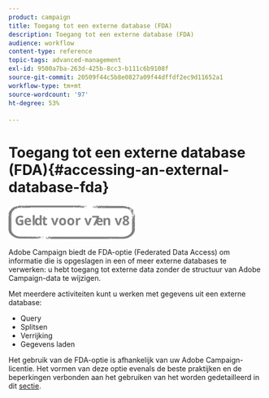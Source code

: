 ```yaml
---
product: campaign
title: Toegang tot een externe database (FDA)
description: Toegang tot een externe database (FDA)
audience: workflow
content-type: reference
topic-tags: advanced-management
exl-id: 9500a7ba-263d-425b-8cc3-b111c6b9108f
source-git-commit: 20509f44c5b8e0827a09f44dffdf2ec9d11652a1
workflow-type: tm+mt
source-wordcount: '97'
ht-degree: 53%

---
```


# Toegang tot een externe database (FDA){#accessing-an-external-database-fda}

![](../../assets/common.svg)

Adobe Campaign biedt de FDA-optie (Federated Data Access) om informatie die is opgeslagen in een of meer externe databases te verwerken: u hebt toegang tot externe data zonder de structuur van Adobe Campaign-data te wijzigen.

Met meerdere activiteiten kunt u werken met gegevens uit een externe database:

* Query
* Splitsen
* Verrijking
* Gegevens laden

Het gebruik van de FDA-optie is afhankelijk van uw Adobe Campaign-licentie. Het vormen van deze optie evenals de beste praktijken en de beperkingen verbonden aan het gebruiken van het worden gedetailleerd in dit [sectie](../../installation/using/about-fda.md).
